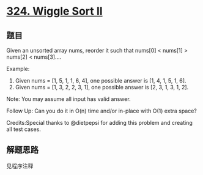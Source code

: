 # [324. Wiggle Sort II](https://leetcode-cn.com/problems/wiggle-sort-ii/)

## 题目

Given an unsorted array nums, reorder it such that nums[0] < nums[1] > nums[2] < nums[3]....

Example:

1. Given nums = [1, 5, 1, 1, 6, 4], one possible answer is [1, 4, 1, 5, 1, 6].
1. Given nums = [1, 3, 2, 2, 3, 1], one possible answer is [2, 3, 1, 3, 1, 2].

Note:
You may assume all input has valid answer.

Follow Up:
Can you do it in O(n) time and/or in-place with O(1) extra space?

Credits:Special thanks to @dietpepsi for adding this problem and creating all test cases.

## 解题思路

见程序注释
